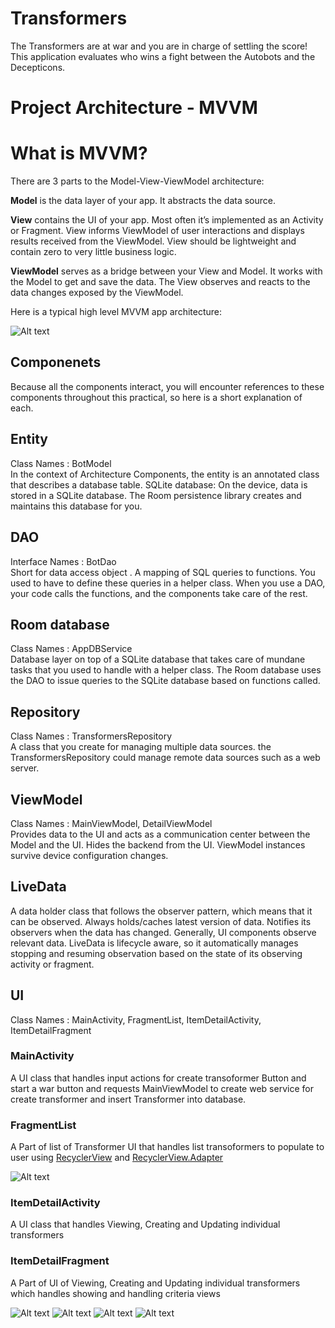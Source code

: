 # Transformers
The Transformers are at war and you are in charge of settling the score! 
This application evaluates who wins a fight between the Autobots and the Decepticons.

# Project Architecture - MVVM  

# What is MVVM?
There are 3 parts to the Model-View-ViewModel architecture:

**Model** is the data layer of your app. It abstracts the data source.

**View** contains the UI of your app. Most often it’s implemented as an Activity or Fragment. View informs ViewModel of user interactions and displays results received from the ViewModel. View should be lightweight and contain zero to very little business logic.

**ViewModel** serves as a bridge between your View and Model. It works with the Model to get and save the data. The View observes and reacts to the data changes exposed by the ViewModel.

Here is a typical high level MVVM app architecture:

![Alt text](https://cdn-images-1.medium.com/max/800/1*tO9RsrblUPOv_u0loUM97g.png)

## Componenets
Because all the components interact, you will encounter references to these components throughout this practical, so here is a short explanation of each.

## Entity 
Class Names : BotModel<br />
In the context of Architecture Components, the entity is an annotated class that describes a database table.
SQLite database: On the device, data is stored in a SQLite database. The Room persistence library creates and maintains this database for you.

## DAO
Interface Names : BotDao<br />
Short for data access object . A mapping of SQL queries to functions. You used to have to define these queries in a helper class. When you use a DAO, your code calls the functions, and the components take care of the rest.

## Room database
Class Names : AppDBService<br />
Database layer on top of a SQLite database that takes care of mundane tasks that you used to handle with a helper class. The Room database uses the DAO to issue queries to the SQLite database based on functions called.

## Repository
Class Names : TransformersRepository<br />
A class that you create for managing multiple data sources. the TransformersRepository could manage remote data sources such as a web server.

## ViewModel
Class Names : MainViewModel, DetailViewModel<br />
Provides data to the UI and acts as a communication center between the Model and the UI. Hides the backend from the UI. ViewModel instances survive device configuration changes.

## LiveData
A data holder class that follows the observer pattern, which means that it can be observed. Always holds/caches latest version of data. Notifies its observers when the data has changed. Generally, UI components observe relevant data. LiveData is lifecycle aware, so it automatically manages stopping and resuming observation based on the state of its observing activity or fragment.

## UI
Class Names : MainActivity, FragmentList, ItemDetailActivity, ItemDetailFragment
### MainActivity 
A UI class that handles input actions for create transoformer Button and start a war button and requests MainViewModel to create web service for create transformer and insert Transformer into database.

### FragmentList
A Part of list of Transformer UI that handles list transoformers to populate to user using [RecyclerView](https://developer.android.com/reference/android/support/v7/widget/RecyclerView) and [RecyclerView.Adapter](https://developer.android.com/reference/android/support/v7/widget/RecyclerView.Adapter)

![Alt text](https://raw.githubusercontent.com/manojvemuru941/Practice/master/TransformersAE/screenshots/Main%20Screen.png)

### ItemDetailActivity
A UI class that handles Viewing, Creating and Updating individual transformers

### ItemDetailFragment
A Part of UI of Viewing, Creating and Updating individual transformers which handles showing and handling criteria views

![Alt text](https://raw.githubusercontent.com/manojvemuru941/Practice/master/TransformersAE/screenshots/Create.png)
![Alt text](https://raw.githubusercontent.com/manojvemuru941/Practice/master/TransformersAE/screenshots/Update.png)
![Alt text](https://raw.githubusercontent.com/manojvemuru941/Practice/master/TransformersAE/screenshots/View1.png)
![Alt text](https://raw.githubusercontent.com/manojvemuru941/Practice/master/TransformersAE/screenshots/View2.png)


